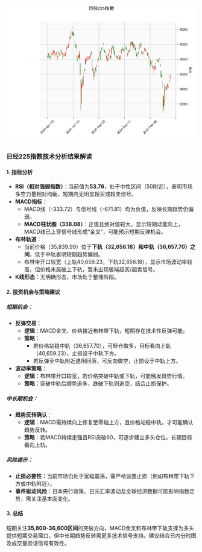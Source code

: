 ![图](N225.png)



### 日经225指数技术分析结果解读

#### 1. 指标分析
- **RSI（相对强弱指数）**：当前值为**53.76**，处于中性区间（50附近），表明市场多空力量相对均衡，短期内无明显超买或超卖信号。
- **MACD指标**：
  - MACD线（-333.72）与信号线（-671.81）均为负值，反映长期趋势仍偏弱。
  - **MACD柱状图（338.08）**：正值且绝对值较大，显示短期动能向上，MACD线已上穿信号线形成“金叉”，可能预示短期反弹机会。
- **布林轨道**：
  - 当前价格（35,839.99）位于**下轨（32,656.18）和中轨（36,657.70）之间**，低于中轨表明短期趋势偏弱。
  - 布林带开口较宽（上轨40,659.23，下轨32,656.18），显示市场波动率较高，但价格未突破上下轨，暂未出现极端超买/超卖信号。
- **K线形态**：无明确形态，市场处于整理阶段。

#### 2. 投资机会与策略建议

##### **短期机会**：
- **反弹交易**：
  - **逻辑**：MACD金叉、价格接近布林带下轨，短期存在技术性反弹可能。
  - **策略**：
    - 若价格站稳中轨（36,657.70），可轻仓做多，目标看向上轨（40,659.23），止损设于中轨下方。
    - 若反弹至中轨附近遇阻回落，可反向做空，止损设于中轨上方。
- **波动率策略**：
  - **逻辑**：布林带开口较宽，若价格突破中轨或下轨，可能触发趋势行情。
  - **策略**：突破中轨后顺势追多，跌破下轨则追空，结合止损保护。

##### **中长期机会**：
- **趋势反转确认**：
  - **逻辑**：MACD需持续向上修复至零轴上方，且价格站稳中轨，才可能确认趋势反转。
  - **策略**：若MACD持续走强且RSI突破60，可逐步建立多头仓位，长期目标看向上轨。

##### **风险提示**：
- **止损必要性**：当前市场仍处于宽幅震荡，需严格设置止损（例如布林带下轨下方或中轨附近）。
- **事件驱动风险**：日本央行政策、日元汇率波动及全球经济数据可能影响指数走势，需关注基本面变化。

#### 3. 总结
短期关注**35,800-36,600区间**的突破方向，MACD金叉和布林带下轨支撑为多头提供短期交易窗口，但中长期趋势反转需更多技术信号支持。建议结合日内分时图及成交量验证信号有效性。